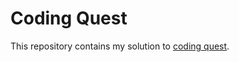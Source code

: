 # Coding Quest

This repository contains my solution to [coding quest][codingquest].

[codingquest]: https://codingquest.io
